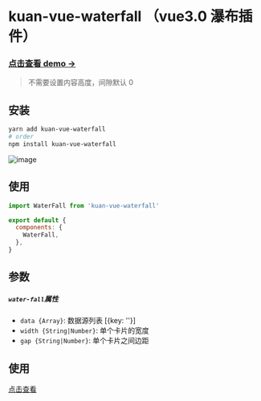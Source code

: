 # kuan-vue-waterfall （vue3.0 瀑布插件）

### [点击查看 demo ->](https://kuan1.github.io/kuan-vue-waterfall/demo)

> 不需要设置内容高度，间隙默认 0

## 安装

```bash
yarn add kuan-vue-waterfall
# order
npm install kuan-vue-waterfall
```

![image](http://pic.luzhongkuan.cn/1532051693115.png?a=1)

## 使用

```javascript
import WaterFall from 'kuan-vue-waterfall'

export default {
  components: {
    WaterFall,
  },
}
```

## 参数

##### `water-fall`属性

- `data {Array}`: 数据源列表 [{key: ''}]
- `width {String|Number}`: 单个卡片的宽度
- `gap {String|Number}`: 单个卡片之间边距

## 使用

[点击查看](./test/App.vue)
